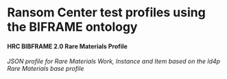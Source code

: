# Ransom Center test profiles using the BIFRAME ontology

#### HRC BIBFRAME 2.0 Rare Materials Profile
*JSON profile for Rare Materials Work, Instance and Item based on the ld4p Rare Materials base profile*

